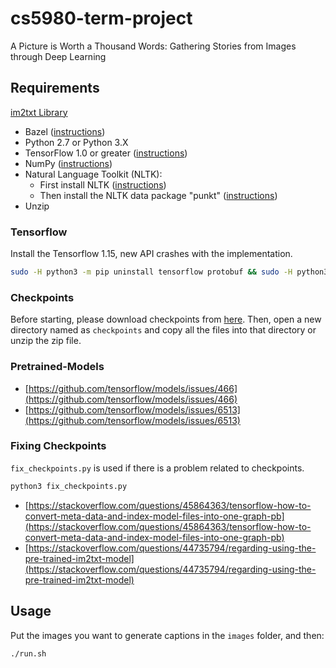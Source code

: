 # cs5980-term-project
A Picture is Worth a Thousand Words: Gathering Stories from Images through Deep Learning

## Requirements
[im2txt Library](https://github.com/tensorflow/models/tree/master/research/im2txt)

- Bazel ([instructions](http://bazel.io/docs/install.html))
- Python 2.7 or Python 3.X
- TensorFlow 1.0 or greater ([instructions](https://www.tensorflow.org/install/))
- NumPy ([instructions](http://www.scipy.org/install.html))
- Natural Language Toolkit (NLTK):
    - First install NLTK ([instructions](http://www.nltk.org/install.html))
    - Then install the NLTK data package "punkt" ([instructions](http://www.nltk.org/data.html))
- Unzip

### Tensorflow
Install the Tensorflow 1.15, new API crashes with the implementation.

```bash
sudo -H python3 -m pip uninstall tensorflow protobuf && sudo -H python3 -m pip install tensorflow==1.15 protobuf
```

### Checkpoints
Before starting, please download checkpoints from [here](https://merterdemir.com/sharing/checkpoints.zip). Then, open a new directory named as `checkpoints` and copy all the files into that directory or unzip the zip file.

### Pretrained-Models

- [https://github.com/tensorflow/models/issues/466](https://github.com/tensorflow/models/issues/466)
- [https://github.com/tensorflow/models/issues/6513](https://github.com/tensorflow/models/issues/6513)

### Fixing Checkpoints
`fix_checkpoints.py` is used if there is a problem related to checkpoints.

```bash
python3 fix_checkpoints.py
```
- [https://stackoverflow.com/questions/45864363/tensorflow-how-to-convert-meta-data-and-index-model-files-into-one-graph-pb](https://stackoverflow.com/questions/45864363/tensorflow-how-to-convert-meta-data-and-index-model-files-into-one-graph-pb)
- [https://stackoverflow.com/questions/44735794/regarding-using-the-pre-trained-im2txt-model](https://stackoverflow.com/questions/44735794/regarding-using-the-pre-trained-im2txt-model)

## Usage
Put the images you want to generate captions in the `images` folder, and then:

```bash
./run.sh
```